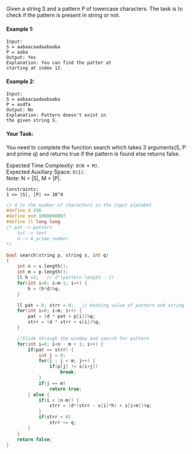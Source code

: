 Given a string S and a pattern P of lowercase characters. The task is to check if the pattern is present in string or not.

#### Example 1:

```
Input:
S = aabaacaadaabaaba
P = aaba
Output: Yes
Explanation: You can find the patter at
starting at index 12.
```

#### Example 2:

```
Input:
S = aabaacaadaabaaba
P = asdfa
Output: No
Explanation: Pattern doesn't exist in
the given string S.
```

#### Your Task:

You need to complete the function search which takes 3 arguments(S, P and prime q) and returns true if the pattern is found else returns false.

Expected Time Complexity: `O(N + M)`.  
Expected Auxiliary Space: `O(1)`.  
Note: N = |S|, M = |P|.

```
Constraints:
1 <= |S|, |P| <= 10^4
```

```c++
// d is the number of characters in the input alphabet
#define d 256
#define mod 1000000007
#define ll long long
/* pat -> pattern
	txt -> text
	d -> A prime number
*/

bool search(string p, string s, int q)
{
    int n = s.length();
    int m = p.length();
    ll h =1;   // d^(pattern length - 1)
    for(int i=0; i<m-1; i++) {
        h = (h*d)%q;
    }

    ll pat = 0, strr = 0;   // Hashing value of pattern and string
    for(int i=0; i<m; i++) {
        pat = (d * pat + p[i])%q;
        strr = (d * strr + s[i])%q;
    }

    //Slide through the window and search for pattern
    for(int i=0; i<n - m + 1; i++) {
        if(pat == strr) {
            int j = 0;
            for(j ; j < m; j++) {
                if(p[j] != s[i+j])
                    break;
            }
            if(j == m)
                return true;
        } else {
            if(i < (n-m)) {
                strr = (d*(strr - s[i]*h) + s[i+m])%q;
            }
            if(strr < 0)
                strr += q;
        }
    }
    return false;
}
```
